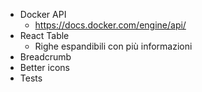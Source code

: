 - Docker API
  - https://docs.docker.com/engine/api/
- React Table
  - Righe espandibili con più informazioni
- Breadcrumb
- Better icons
- Tests